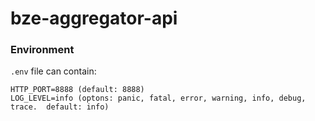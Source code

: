 # bze-aggregator-api



### Environment
`.env` file can contain:  
```
HTTP_PORT=8888 (default: 8888)
LOG_LEVEL=info (optons: panic, fatal, error, warning, info, debug, trace.  default: info)
```
